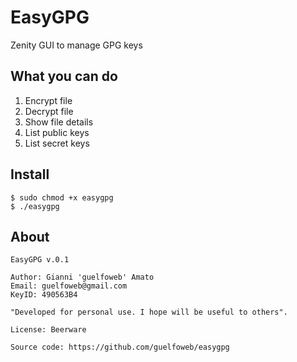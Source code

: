 # EasyGPG
Zenity GUI to manage GPG keys

## What you can do

1. Encrypt file
2. Decrypt file
3. Show file details
4. List public keys
5. List secret keys

## Install
```
$ sudo chmod +x easygpg
$ ./easygpg
```

## About
```
EasyGPG v.0.1

Author: Gianni 'guelfoweb' Amato
Email: guelfoweb@gmail.com
KeyID: 490563B4

"Developed for personal use. I hope will be useful to others".

License: Beerware

Source code: https://github.com/guelfoweb/easygpg
```
